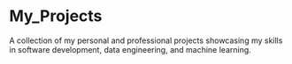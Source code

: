 # My_Projects
A collection of my personal and professional projects showcasing my skills in software development, data engineering, and machine learning.
